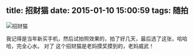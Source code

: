 title: 招财猫
date: 2015-01-10 15:00:59
tags: 随拍
---
![招财猫](http://nuomixin.qiniudn.com/blog-cat.jpeg?imageView2/2/w/500)

我记得是当年新买手机，然后试拍照效果的，拍了好几天，最后选了这张，哈哈哈，完全心水。
对了 这个招财猫是老妈摸奖摸到的，老妈威武！
